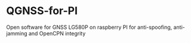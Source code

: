 # QGNSS-for-PI
Open software for GNSS LG580P on raspberry PI for anti-spoofing, anti-jamming and OpenCPN integrity
# 

